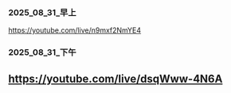 ### 2025_08_31_早上
https://youtube.com/live/n9mxf2NmYE4

### 2025_08_31_下午
https://youtube.com/live/dsqWww-4N6A
---
